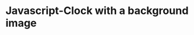 # Javascript-Clock with a background image
<img src="https://wallpapercave.com/wp/wp4443741.jpg" alt preview >
